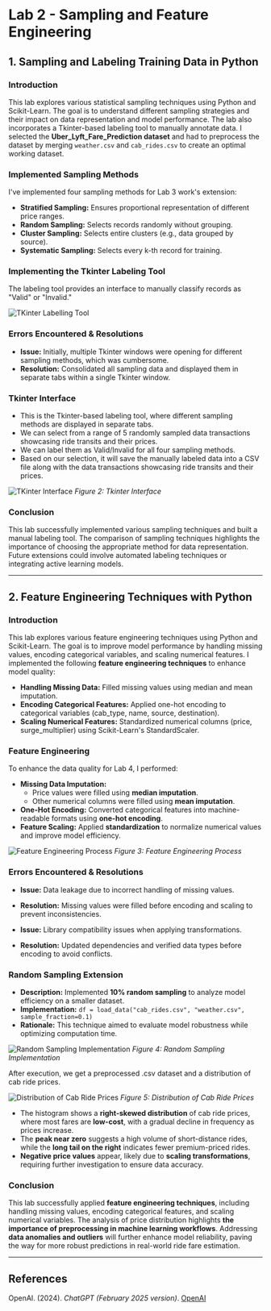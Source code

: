 # Lab 2 - Sampling and Feature Engineering

## 1. Sampling and Labeling Training Data in Python

### Introduction

This lab explores various statistical sampling techniques using Python and Scikit-Learn. The goal is to understand different sampling strategies and their impact on data representation and model performance. The lab also incorporates a Tkinter-based labeling tool to manually annotate data. I selected the **Uber_Lyft_Fare_Prediction dataset** and had to preprocess the dataset by merging `weather.csv` and `cab_rides.csv` to create an optimal working dataset.

### Implemented Sampling Methods

I've implemented four sampling methods for Lab 3 work's extension:

- **Stratified Sampling:** Ensures proportional representation of different price ranges.
- **Random Sampling:** Selects records randomly without grouping.
- **Cluster Sampling:** Selects entire clusters (e.g., data grouped by source).
- **Systematic Sampling:** Selects every k-th record for training.

### Implementing the Tkinter Labeling Tool

The labeling tool provides an interface to manually classify records as "Valid" or "Invalid."

![TKinter Labelling Tool](/lab2_Images/tkinter_labelling_tool.png)

### Errors Encountered & Resolutions

- **Issue:** Initially, multiple Tkinter windows were opening for different sampling methods, which was cumbersome.
- **Resolution:** Consolidated all sampling data and displayed them in separate tabs within a single Tkinter window.

### Tkinter Interface

- This is the Tkinter-based labeling tool, where different sampling methods are displayed in separate tabs.
- We can select from a range of 5 randomly sampled data transactions showcasing ride transits and their prices.
- We can label them as Valid/Invalid for all four sampling methods.
- Based on our selection, it will save the manually labeled data into a CSV file along with the data transactions showcasing ride transits and their prices.

![TKinter Interface](/lab2_Images/tkinter_interface.png)
_Figure 2: Tkinter Interface_

### Conclusion

This lab successfully implemented various sampling techniques and built a manual labeling tool. The comparison of sampling techniques highlights the importance of choosing the appropriate method for data representation. Future extensions could involve automated labeling techniques or integrating active learning models.

---

## 2. Feature Engineering Techniques with Python

### Introduction

This lab explores various feature engineering techniques using Python and Scikit-Learn. The goal is to improve model performance by handling missing values, encoding categorical variables, and scaling numerical features. I implemented the following **feature engineering techniques** to enhance model quality:

- **Handling Missing Data:** Filled missing values using median and mean imputation.
- **Encoding Categorical Features:** Applied one-hot encoding to categorical variables (cab_type, name, source, destination).
- **Scaling Numerical Features:** Standardized numerical columns (price, surge_multiplier) using Scikit-Learn's StandardScaler.

### Feature Engineering

To enhance the data quality for Lab 4, I performed:

- **Missing Data Imputation:**
  - Price values were filled using **median imputation**.
  - Other numerical columns were filled using **mean imputation**.
- **One-Hot Encoding:** Converted categorical features into machine-readable formats using **one-hot encoding**.
- **Feature Scaling:** Applied **standardization** to normalize numerical values and improve model efficiency.

![Feature Engineering Process](/lab2_Images/feature_engineering_process.png)
_Figure 3: Feature Engineering Process_

### Errors Encountered & Resolutions

- **Issue:** Data leakage due to incorrect handling of missing values.
- **Resolution:** Missing values were filled before encoding and scaling to prevent inconsistencies.

- **Issue:** Library compatibility issues when applying transformations.
- **Resolution:** Updated dependencies and verified data types before encoding to avoid conflicts.

### Random Sampling Extension

- **Description:** Implemented **10% random sampling** to analyze model efficiency on a smaller dataset.
- **Implementation:** `df = load_data("cab_rides.csv", "weather.csv", sample_fraction=0.1)`
- **Rationale:** This technique aimed to evaluate model robustness while optimizing computation time.

![Random Sampling Implementation](/lab2_Images/random_sampling.png)
_Figure 4: Random Sampling Implementation_

After execution, we get a preprocessed .csv dataset and a distribution of cab ride prices.

![Distribution of Cab Ride Prices](/lab2_Images/distribution_cab.png)
_Figure 5: Distribution of Cab Ride Prices_

- The histogram shows a **right-skewed distribution** of cab ride prices, where most fares are **low-cost**, with a gradual decline in frequency as prices increase.
- The **peak near zero** suggests a high volume of short-distance rides, while the **long tail on the right** indicates fewer premium-priced rides.
- **Negative price values** appear, likely due to **scaling transformations**, requiring further investigation to ensure data accuracy.

### Conclusion

This lab successfully applied **feature engineering techniques**, including handling missing values, encoding categorical features, and scaling numerical variables. The analysis of price distribution highlights **the importance of preprocessing in machine learning workflows**. Addressing **data anomalies and outliers** will further enhance model reliability, paving the way for more robust predictions in real-world ride fare estimation.

---

## References

OpenAI. (2024). _ChatGPT (February 2025 version)_. [OpenAI](https://openai.com)
